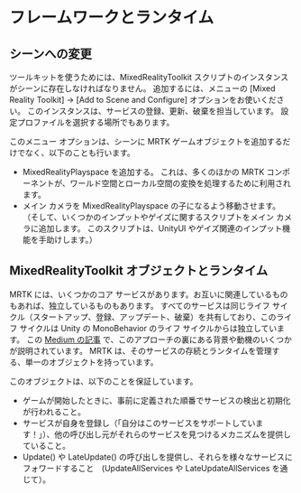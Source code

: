 # フレームワークとランタイム

## シーンへの変更

ツールキットを使うためには、MixedRealityToolkit スクリプトのインスタンスがシーンに存在しなければなりません。
追加するには、メニューの [Mixed Reality Toolkit] -> [Add to Scene and Configure] オプションをお使いください。
このインスタンスは、サービスの登録、更新、破棄を担当しています。
設定プロファイルを選択する場所でもあります。

このメニュー オプションは、シーンに MRTK ゲームオブジェクトを追加するだけでなく、以下のことも行います。

- MixedRealityPlayspace を追加する。
これは、多くのほかの MRTK コンポーネントが、ワールド空間とローカル空間の変換を処理するために利用されます。
- メイン カメラを MixedRealityPlayspace の子になるよう移動させます。
（そして、いくつかのインプットやゲイズに関するスクリプトをメイン カメラに追加します。
このスクリプトは、UnityUI やゲイズ関連のインプット機能を手助けします。）

## MixedRealityToolkit オブジェクトとランタイム

MRTK には、いくつかのコア サービスがあります。お互いに関連しているものもあれば、独立しているものもあります。
すべてのサービスは同じライフ サイクル（スタートアップ、登録、アップデート、破棄）を共有しており、このライフ サイクルは Unity の MonoBehavior のライフ サイクルからは独立しています。
この [Medium の記事](https://medium.com/@stephen_hodgson/the-mixed-reality-framework-6fdb5c11feb2) で、このアプローチの裏にある背景や動機のいくつかが説明されています。
MRTK は、そのサービスの存続とランタイムを管理する、単一のオブジェクトを持っています。

このオブジェクトは、以下のことを保証しています。
- ゲームが開始したときに、事前に定義された順番でサービスの検出と初期化が行われること。
- サービスが自身を登録し（「自分はこのサービスをサポートしています！」）、他の呼び出し元がそれらのサービスを見つけるメカニズムを提供していること。
- Update() や LateUpdate() の呼び出しを提供し、それらを様々なサービスにフォワードすること　(UpdateAllServices や LateUpdateAllServices を通じて）。
